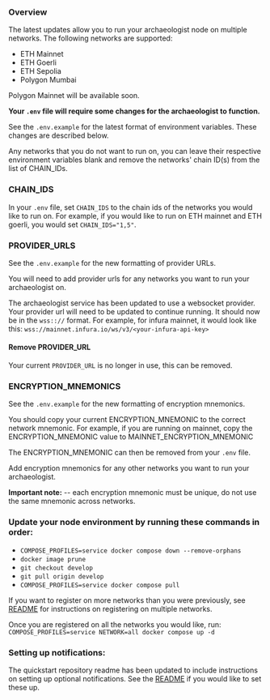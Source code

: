 ### Overview
The latest updates allow you to run your archaeologist node on multiple networks. The following networks are supported:
- ETH Mainnet
- ETH Goerli
- ETH Sepolia
- Polygon Mumbai

Polygon Mainnet will be available soon.

**Your `.env` file will require some changes for the archaeologist to function.**

See the `.env.example` for the latest format of environment variables. These changes are described below.

Any networks that you do not want to run on, you can leave their respective environment variables blank and remove the networks' chain ID(s) from the list of CHAIN_IDs.

### CHAIN_IDS
In your `.env` file, set `CHAIN_IDS` to the chain ids of the networks you would like to run on.
For example, if you would like to run on ETH mainnet and ETH goerli, you would set `CHAIN_IDS="1,5"`.

### PROVIDER_URLS
See the `.env.example` for the new formatting of provider URLs.

You will need to add provider urls for any networks you want to run your archaeologist on.

The archaeologist service has been updated to use a websocket provider.
Your provider url will need to be updated to continue running. It should now be in the `wss:://` format.
For example, for infura mainnet, it would look like this: `wss://mainnet.infura.io/ws/v3/<your-infura-api-key>`

#### Remove PROVIDER_URL
Your current `PROVIDER_URL` is no longer in use, this can be removed.

### ENCRYPTION_MNEMONICS
See the `.env.example` for the new formatting of encryption mnemonics.

You should copy your current ENCRYPTION_MNEMONIC to the correct network mnemonic.
For example, if you are running on mainnet, copy the ENCRYPTION_MNEMONIC value to MAINNET_ENCRYPTION_MNEMONIC

The ENCRYPTION_MNEMONIC can then be removed from your `.env` file.

Add encryption mnemonics for any other networks you want to run your archaeologist. 

**Important note:** -- each encryption mnemonic must be unique, do not use the same mnemonic across networks.

### Update your node environment by running these commands in order:
- `COMPOSE_PROFILES=service docker compose down --remove-orphans`
- `docker image prune`
- `git checkout develop`
- `git pull origin develop`
- `COMPOSE_PROFILES=service docker compose pull`

If you want to register on more networks than you were previously, see [README](./README.md#running-on-multiple-networks)
for instructions on registering on multiple networks.

Once you are registered on all the networks you would like, run:
`COMPOSE_PROFILES=service NETWORK=all docker compose up -d`

### Setting up notifications:

The quickstart repository readme has been updated to include instructions on setting up optional notifications.
See the [README](./README.md#notifications) if you would like to set these up.


